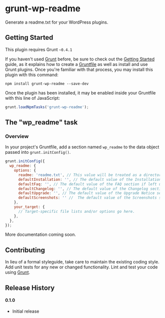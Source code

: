 # grunt-wp-readme

Generate a readme.txt for your WordPress plugins.

## Getting Started
This plugin requires Grunt `~0.4.1`

If you haven't used [Grunt](http://gruntjs.com/) before, be sure to check out the [Getting Started](http://gruntjs.com/getting-started) guide, as it explains how to create a [Gruntfile](http://gruntjs.com/sample-gruntfile) as well as install and use Grunt plugins. Once you're familiar with that process, you may install this plugin with this command:

```shell
npm install grunt-wp-readme --save-dev
```

Once the plugin has been installed, it may be enabled inside your Gruntfile with this line of JavaScript:

```js
grunt.loadNpmTasks('grunt-wp-readme');
```

## The "wp_readme" task

### Overview
In your project's Gruntfile, add a section named `wp_readme` to the data object passed into `grunt.initConfig()`.

```js
grunt.initConfig({
  wp_readme: {
    options: {
      readme: 'readme.txt', // This value will be treated as a directory if it doesn't end with readme.txt
      defaultInstallation: '', // The default value of the Installation section if left undefined
      defaultFaq: '', // The default value of the FAQ section if left undefined
      defaultChangelog: '', // The default value of the Changelog section if left undefined
      defaultUpgrade: '', // The default value of the Upgrade Notice section if left undefined
      defaultScreenshots: '' //  The default value of the Screenshots section if left undefined
    },
    your_target: {
      // Target-specific file lists and/or options go here.
    },
  },
});
```

More documentation coming soon.

## Contributing
In lieu of a formal styleguide, take care to maintain the existing coding style. Add unit tests for any new or changed functionality. Lint and test your code using [Grunt](http://gruntjs.com/).

## Release History

#### 0.1.0

* Initial release

